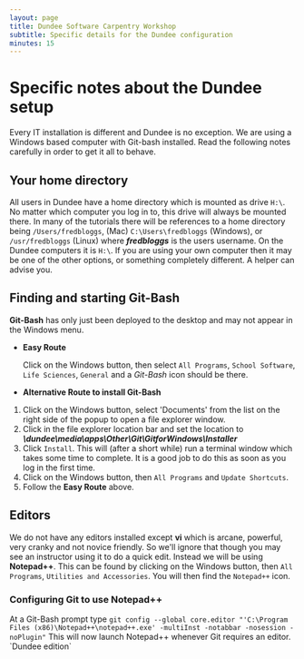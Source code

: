 ```yaml
---
layout: page
title: Dundee Software Carpentry Workshop
subtitle: Specific details for the Dundee configuration
minutes: 15
---
```

# Specific notes about the Dundee setup

Every IT installation is different and Dundee is no exception. We are using a Windows based computer with Git-bash installed. 
Read the following notes carefully in order to get it all to behave.

## Your home directory
All users in Dundee have a home directory which is mounted as drive `H:\`. No matter which computer you log in to, 
this drive will always be mounted there. In many of the tutorials there will be references to a home directory 
being `/Users/fredbloggs`, (Mac) `C:\Users\fredbloggs` (Windows), or `/usr/fredbloggs` (Linux) where __*fredbloggs*__ 
is the users username. On the Dundee computers it is `H:\`. If you are using your own computer then it may be one 
of the other options, or something completely different. A helper can advise you.

## Finding and starting Git-Bash
**Git-Bash** has only just been deployed to the desktop and may not appear in the Windows menu.

* **Easy Route**

    Click on the Windows button, then select `All Programs`, `School Software`, `Life Sciences`, `General` and a *Git-Bash* icon should be there.

* **Alternative Route to install Git-Bash**

1. Click on the Windows button, select 'Documents' from the list on the right side of the popup to open a file explorer window.
1. Click in the file explorer location bar and set the location to **_\\dundee\media\apps\Other\Git\GitforWindows\Installer_**
1. Click `Install`. This will (after a short while) run a terminal window which takes some time to complete. It is a good job to do this as soon as you log in the first time.
1. Click on the Windows button, then `All Programs` and `Update Shortcuts`. 
1. Follow the **Easy Route** above.


## Editors
We do not have any editors installed except **vi** which is arcane, powerful, very cranky and not novice friendly. So we'll ignore that 
though you may see an instructor using it to do a quick edit. Instead we will be using **Notepad++**. This can be found by clicking on the Windows button, then `All Programs`, `Utilities and Accessories`. You will then find the `Notepad++` icon.

### Configuring Git to use Notepad++
At a Git-Bash prompt type
```git config --global core.editor "'C:\Program Files (x86)\Notepad++\notepad++.exe' -multiInst -notabbar -nosession -noPlugin"```
This will now launch Notepad++ whenever Git requires an editor.
\`Dundee edition\`
